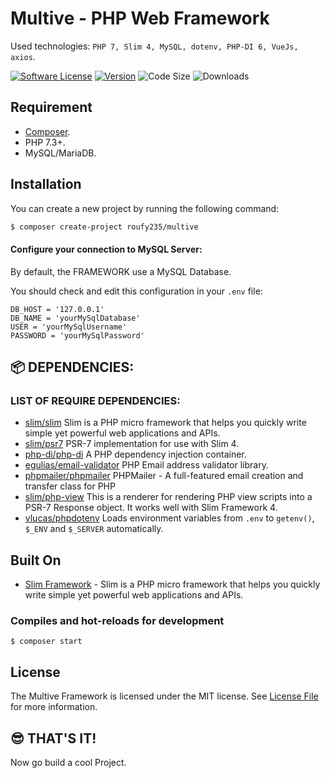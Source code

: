 # **Multive** - PHP Web Framework

Used technologies: `PHP 7, Slim 4, MySQL, dotenv, PHP-DI 6, VueJs, axios`.

[![Software License][ico-license]](LICENSE.md)
[![Version](https://img.shields.io/packagist/v/roufy235/Multive?style=plastic)](https://packagist.org/packages/roufy235/multive)
![Code Size](https://img.shields.io/github/languages/code-size/roufy235/Multive?style=plastic)
![Downloads](https://img.shields.io/packagist/dm/roufy235/Multive?style=plastic)

[ico-license]: https://img.shields.io/github/license/roufy235/Multive?style=plastic



## Requirement

- [Composer](https://getcomposer.org/).
- PHP 7.3+.
- MySQL/MariaDB.

## Installation

You can create a new project by running the following command:

```bash
$ composer create-project roufy235/multive
```

#### Configure your connection to MySQL Server:

By default, the FRAMEWORK use a MySQL Database.

You should check and edit this configuration in your `.env` file:

```
DB_HOST = '127.0.0.1'
DB_NAME = 'yourMySqlDatabase'
USER = 'yourMySqlUsername'
PASSWORD = 'yourMySqlPassword'
```

## :package: DEPENDENCIES:

### LIST OF REQUIRE DEPENDENCIES:

- [slim/slim](https://github.com/slimphp/Slim) Slim is a PHP micro framework that helps you quickly write simple yet powerful web applications and APIs.
- [slim/psr7](https://github.com/slimphp/Slim-Psr7) PSR-7 implementation for use with Slim 4.
- [php-di/php-di](https://php-di.org/) A PHP dependency injection container.
- [egulias/email-validator](https://github.com/egulias/EmailValidator) PHP Email address validator library.
- [phpmailer/phpmailer](https://github.com/PHPMailer/PHPMailer) PHPMailer - A full-featured email creation and transfer class for PHP
- [slim/php-view](https://github.com/slimphp/PHP-View) This is a renderer for rendering PHP view scripts into a PSR-7 Response object. It works well with Slim Framework 4.
- [vlucas/phpdotenv](https://github.com/vlucas/phpdotenv) Loads environment variables from `.env` to `getenv()`, `$_ENV` and `$_SERVER` automatically.



## Built On
* [Slim Framework](http://www.slimframework.com/) - Slim is a PHP micro framework that helps you quickly write simple yet powerful web applications and APIs.


### Compiles and hot-reloads for development
```
$ composer start
```

## License

The Multive Framework is licensed under the MIT license. See [License File](LICENSE.md) for more information.


## :sunglasses: THAT'S IT!

Now go build a cool Project.
